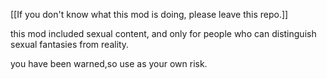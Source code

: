 [[If you don't know what this mod is doing, please leave this repo.]]

this mod included sexual content, and only for people who can distinguish sexual fantasies from reality.

you have been warned,so use as your own risk.
